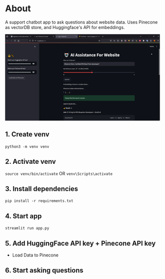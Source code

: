 # About
A support chatbot app to ask questions about website data. Uses Pinecone as vectorDB store, and Huggingface's API for embeddings.



![Project Example](./docs/Example.png)

## 1. Create venv
``python3 -m venv venv``

## 2. Activate venv
``source venv/bin/activate``
OR
``venv\Scripts\activate``

## 3. Install dependencies
``pip install -r requirements.txt``

## 4. Start app
``streamlit run app.py``

## 5. Add HuggingFace API key + Pinecone API key
- Load Data to Pinecone

## 6. Start asking questions 